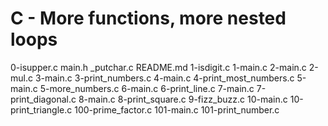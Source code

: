 # C - More functions, more nested loops
0-isupper.c
main.h
_putchar.c
README.md
1-isdigit.c
1-main.c
2-main.c
2-mul.c
3-main.c
3-print_numbers.c
4-main.c
4-print_most_numbers.c
5-main.c
5-more_numbers.c
6-main.c
6-print_line.c
7-main.c
7-print_diagonal.c
8-main.c
8-print_square.c
9-fizz_buzz.c
10-main.c
10-print_triangle.c
100-prime_factor.c
101-main.c
101-print_number.c
